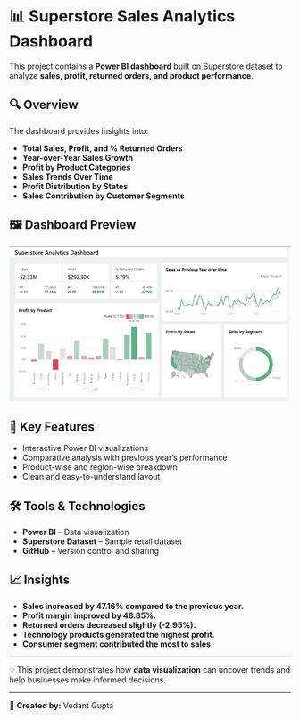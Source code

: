 # 📊 Superstore Sales Analytics Dashboard

This project contains a **Power BI dashboard** built on Superstore dataset to analyze **sales, profit, returned orders, and product performance**.  

## 🔍 Overview
The dashboard provides insights into:
- **Total Sales, Profit, and % Returned Orders**
- **Year-over-Year Sales Growth**
- **Profit by Product Categories**
- **Sales Trends Over Time**
- **Profit Distribution by States**
- **Sales Contribution by Customer Segments**

## 🖼️ Dashboard Preview
![Superstore Sales Dashboard](Dashboard.jpg)

## 🚀 Key Features
- Interactive Power BI visualizations  
- Comparative analysis with previous year’s performance  
- Product-wise and region-wise breakdown  
- Clean and easy-to-understand layout  

## 🛠️ Tools & Technologies
- **Power BI** – Data visualization  
- **Superstore Dataset** – Sample retail dataset  
- **GitHub** – Version control and sharing  


## 📈 Insights
- **Sales increased by 47.16% compared to the previous year.**  
- **Profit margin improved by 48.85%.**  
- **Returned orders decreased slightly (-2.95%).**  
- **Technology products generated the highest profit.**  
- **Consumer segment contributed the most to sales.**  

---

💡 This project demonstrates how **data visualization** can uncover trends and help businesses make informed decisions.  

---
👤 **Created by:** Vedant Gupta

